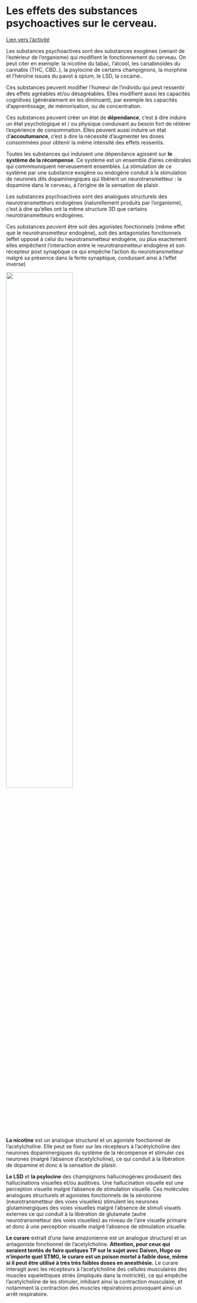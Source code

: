 # Les effets des substances psychoactives sur le cerveau. 

[Lien vers l’activité](https://oversas.org/ipfs/QmWFXGkhBRvTMkkNPqTTN2ZXZS8CrkDwuoNY6wKwM8m2mf)

Les substances psychoactives sont des substances exogènes (venant de l’extérieur de l’organisme) qui modifient le fonctionnement du cerveau. On peut citer en exemple: la nicotine du tabac, l’alcool, les canabinoïdes du cannabis (THC, CBD..), la psylocine de certains champignons, la morphine et l’héroïne issues du pavot à opium, le LSD, la cocaine..

Ces substances peuvent modifier l’humeur de l’individu qui peut ressentir des effets agréables et/ou désagréables. Elles modifient aussi les capacités cognitives (généralement en les diminuant), par exemple les capacités d’apprentissage, de mémorisation, ou de concentration.

Ces substances peuvent créer un état de **dépendance**, c’est à dire induire un état psychologique et / ou physique conduisant au besoin fort de réitérer l’expérience de consommation. Elles peuvent aussi induire un état d’**accoutumance**, c’est à dire la nécessité d’augmenter les doses consommées pour obtenir la même intensité des effets ressentis.

Toutes les substances qui induisent une dépendance agissent sur **le système de la récompense**. Ce système est un ensemble d’aires cérébrales qui commmuniquent nerveusement ensembles. La stimulation de ce système par une substance exogène ou endogène conduit à la stimulation de neurones dits dopaminergiques qui libèrent un neurotransmetteur : la dopamine dans le cerveau, à l’origine de la sensation de plaisir.

Les substances psychoactives sont des analogues structurels des neurotransmetteurs endogènes (naturellement produits par l’organisme), c’est à dire qu’elles ont la même structure 3D que certains neurotransmetteurs endogènes.

Ces substances peuvent être soit des agonistes fonctionnels (même effet que le neurotransmetteur endogène), soit des antagonistes fonctionnels (effet opposé à celui du neurotransmetteur endogène, ou plus exactement elles empêchent l’interaction entre le neurotransmetteur endogène et son récepteur post synaptique ce qui empêche l’action du neurotransmetteur malgré sa présence dans la fente synaptique, conduisant ainsi à l’effet inverse)

<img src="https://oversas.org/ipfs/QmQcz1QorxJM64sEqrXRHH3YX4B5WzfiTDKqkw14SArGRw" width=60%>

**La nicotine** est un analogue structurel et un agoniste fonctionnel de l’acetylcholine. Elle peut se fixer sur les récepteurs à l’acétylcholine des neurones dopaminergiques du système de la récompense et  stimuler ces neurones (malgré l’absence d’acetylcholine), ce qui conduit à la libération de dopamine et donc à la sensation de plaisir.

**Le LSD** et **la psylocine** des champignons hallucinogènes produisent des hallucinations visuelles et/ou auditives. Une hallucination visuelle est une perception visuelle malgré l’absence de stimulation visuelle. Ces molécules analogues structurels et agonistes fonctionnels de la sérotonine (neurotransmetteur des voies visuelles) stimulent les neurones glutaminergiques des voies visuelles malgré l’absence de stimuli visuels externes ce qui conduit à la libération de glutamate (autre neurotransmetteur des voies visuelles) au niveau de l’aire visuelle primaire et donc à une perception visuelle malgré l’absence de stimulation visuelle.

**Le curare** extrait d’une liane amazonienne est un analogue structurel et un antagoniste fonctionnel de l’acetylcholine. **Attention, pour ceux qui seraient tentés de faire quelques TP sur le sujet avec Daiven, Hugo ou n’importe quel STMG, le curare est un poison mortel à faible dose, même si il peut être utilisé à très très faibles doses en anesthésie.** Le curare interagit avec les récepteurs à l’acetylcholine des cellules musculaires des muscles squelettiques striés (impliqués dans la motricité), ce qui empêche l’acetylcholine de les stimuler, inhibant ainsi la contraction musculaire, et notamment la contraction des muscles répsiratoires provoquant ainsi un arrêt respiratoire. 
